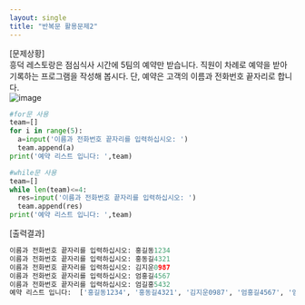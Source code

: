 ```yaml
---
layout: single
title: "반복문 활용문제2"
---
```

[문제상황]  
흥덕 레스토랑은 점심식사 시간에 5팀의 예약만 받습니다. 직원이 차례로 예약을 받아 기록하는 프로그램을 작성해 봅시다. 단, 예약은 고객의 이름과 전화번호 끝자리로 합니다.  
![image](https://user-images.githubusercontent.com/80322253/119643616-ea29b980-be56-11eb-9a13-32122206ceeb.png)
```python
#for문 사용
team=[]
for i in range(5):
  a=input('이름과 전화번호 끝자리를 입력하십시오: ')
  team.append(a)
print('예약 리스트 입니다: ',team)

#while문 사용
team=[]
while len(team)<=4:
  res=input('이름과 전화번호 끝자리를 입력하십시오: ')
  team.append(res)
print('예약 리스트 입니다: ',team)
```
[출력결과]
```python
이름과 전화번호 끝자리를 입력하십시오: 홍길동1234
이름과 전화번호 끝자리를 입력하십시오: 홍동길4321
이름과 전화번호 끝자리를 입력하십시오: 김지운0987
이름과 전화번호 끝자리를 입력하십시오: 엄홍길4567
이름과 전화번호 끝자리를 입력하십시오: 엄길홍5432
예약 리스트 입니다:  ['홍길동1234', '홍동길4321', '김지운0987', '엄홍길4567', '엄길홍5432']
```
